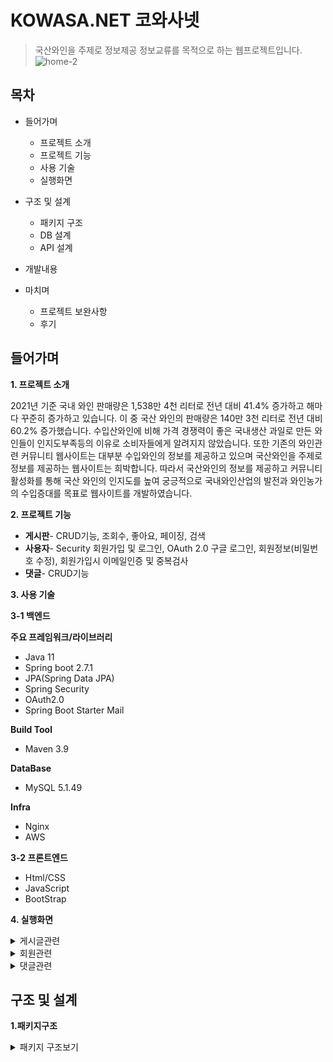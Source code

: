 # KOWASA.NET  코와사넷
 > 국산와인을 주제로 정보제공 정보교류를 목적으로 하는 웹프로젝트입니다.
![home-2](https://github.com/KYJIN1024/WineProject/assets/111983474/10279b2e-8396-4750-84ad-f2fa84655cd5)

## 목차
- 들어가며
  - 프로젝트 소개
  - 프로젝트 기능
  - 사용 기술
  - 실행화면

- 구조 및 설계
  - 패키지 구조
  - DB 설계
  - API 설계
- 개발내용
- 마치며
  - 프로젝트 보완사항
  - 후기
 
## 들어가며

**1. 프로젝트 소개**

2021년 기준 국내 와인 판매량은 1,538만 4천 리터로 전년 대비 41.4% 증가하고 해마다 꾸준히 증가하고 있습니다. 이 중 국산 와인의 판매량은 140만 3천 리터로 전년 대비 60.2% 증가했습니다. 수입산와인에 비해 가격 경쟁력이 좋은 국내생산 과일로 만든 와인들이 인지도부족등의 이유로 소비자들에게 알려지지 않았습니다. 또한 기존의 와인관련 커뮤니티 웹사이트는 대부분 수입와인의 정보를 제공하고 있으며 국산와인을 주제로 정보를 제공하는 웹사이트는 희박합니다. 따라서 국산와인의 정보를 제공하고 커뮤니티 활성화를 통해 국산 와인의 인지도를 높여 궁긍적으로 국내와인산업의 발전과 와인농가의 수입증대를 목표로 웹사이트를 개발하였습니다.

**2. 프로젝트 기능**
  - **게시판**- CRUD기능, 조회수, 좋아요, 페이징, 검색
  - **사용자**- Security 회원가입 및 로그인, OAuth 2.0 구글 로그인, 회원정보(비밀번호 수정), 회원가입시 이메일인증 및 중복검사
  - **댓글**- CRUD기능

**3. 사용 기술**

**3-1 백엔드**

**주요 프레임워크/라이브러리**
  - Java 11
  - Spring boot 2.7.1
  - JPA(Spring Data JPA)
  - Spring Security
  - OAuth2.0
  - Spring Boot Starter Mail

**Build Tool**
  - Maven 3.9

**DataBase**
  - MySQL 5.1.49

**Infra**
 - Nginx
 - AWS

**3-2 프론트엔드**
 - Html/CSS
 - JavaScript
 - BootStrap 
    
**4. 실행화면**
<details>
    <summary>게시글관련</summary>
 
   1. 메인페이지
   ![home-1](https://github.com/KYJIN1024/WineProject/assets/111983474/3e1aa9ae-a2b4-403a-acdd-e4210f834324)
   로그인 및 커뮤니티 및 와인정보 페이지에 대한 소개 및 버튼을 통해 해당페이지로 redirect 할 수 있습니다.
    
   2. 와인검색페이지
   ![search](https://github.com/KYJIN1024/WineProject/assets/111983474/10e46d0f-270a-4218-8918-2ec87c0ad76c)
   통합검색 및 상세검색(원료별, 지역별, 용량별, 도수별)로 와인을 검색할수 있습니다. 

   3. 커뮤니티
       <details> 
          <summary> 커뮤니티- 자유게시판 </summary>
 
         - 게시글 목록 
           ![freeboard1](https://github.com/KYJIN1024/WineProject/assets/111983474/476f4489-7002-416d-bc28-17c8bd9d0c33)
 
         - 게시글 등록
           ![write](https://github.com/KYJIN1024/WineProject/assets/111983474/a1dea6b7-2aab-41e2-9b3d-8e3e4b43eb9d)
 
         - 게시글 상세보기
           ![view](https://github.com/KYJIN1024/WineProject/assets/111983474/bf1c9bdb-0770-4915-9814-4fee35afb0d2)
 
         - 게시글 수정
           ![modify](https://github.com/KYJIN1024/WineProject/assets/111983474/92562b17-cfaf-4a54-9a2b-6656f533feeb)
 
         - 게시글 삭제
      </details>
       <details> 
          <summary> 커뮤니티- 행사게시판 </summary>
 
         - 게시글 목록 
          ![list1](https://github.com/KYJIN1024/WineProject/assets/111983474/2e053fdf-ba4c-4b01-b6cf-b3bdd57ad471)
 
         - 게시글 등록
          ![write1](https://github.com/KYJIN1024/WineProject/assets/111983474/40dd8991-3165-43ca-9db1-184b785a0fad)
 
         - 게시글 상세보기
           ![view1](https://github.com/KYJIN1024/WineProject/assets/111983474/ff8759f6-c277-4ced-b195-7c3ee6f1cc29)
 
         - 게시글 수정
          ![modify1](https://github.com/KYJIN1024/WineProject/assets/111983474/89016d35-48b7-43bd-bc1f-0614b88d2100)
 
         - 게시글 삭제
      </details>
  4. 와인 파트너스
       <details> 
          <summary> 생산자,와인샵&레스토랑,구인 게시판 </summary>
        
      - 게시글 목록 
        ![list2](https://github.com/KYJIN1024/WineProject/assets/111983474/564f43c3-3b1f-4725-b953-488a9a83fceb)
      - 게시글 등록
        ![write2](https://github.com/KYJIN1024/WineProject/assets/111983474/8bc99d36-008d-43eb-8cf2-2d86d805aaa0)
      - 게시글 상세보기
        ![view2](https://github.com/KYJIN1024/WineProject/assets/111983474/b25f87c1-220e-4817-ab15-89801bdb3030)
      - 게시글 수정
        ![modify2](https://github.com/KYJIN1024/WineProject/assets/111983474/efa62444-c349-41c6-9d25-820b0df5bb06)
      - 게시글 삭제
      </details>  

   </details>
   
   <details>
    <summary>회원관련</summary>
    
   1.회원가입 화면
   ![register](https://github.com/KYJIN1024/WineProject/assets/111983474/1505f9b1-b860-4f6d-b55b-207e709d5723)

   2.로그인 화면
   ![login1](https://github.com/KYJIN1024/WineProject/assets/111983474/d88b428b-97bd-4b6f-a4f9-ebf5c346bc5e)
   
   2-1. OAuth 2.0 소셜 로그인 화면
   ![google login](https://github.com/KYJIN1024/WineProject/assets/111983474/694642b8-7525-4296-9293-88d3a51e75b2)


   3.마이페이지 화면
   ![mypage1](https://github.com/KYJIN1024/WineProject/assets/111983474/ba3e8469-db4d-4f69-bf41-d313b3a268a6)

   ![password change](https://github.com/KYJIN1024/WineProject/assets/111983474/867cdd6c-5749-475e-b0b2-3702568c83dc)
   
   ![writedpost](https://github.com/KYJIN1024/WineProject/assets/111983474/c4e9a5aa-5b4b-4848-b535-d2449e55ad76)
   
   ![liked](https://github.com/KYJIN1024/WineProject/assets/111983474/4fb82ca2-54a7-425f-8b40-0568e6ff1f43)

   </details>

   <details> 
     <summary>댓글관련</summary>

   1.댓글작성
   ![reply](https://github.com/KYJIN1024/WineProject/assets/111983474/fb52f55b-cae0-4e44-8536-c13ad32c0c2e)

   ![reply2](https://github.com/KYJIN1024/WineProject/assets/111983474/2432e957-3e79-4a4d-b756-15f57876c70c)

   2.댓글수정
   ![reply3](https://github.com/KYJIN1024/WineProject/assets/111983474/ec42f2d3-2c80-4847-bd8b-1727b653a098)

   3.댓글삭제
   ![reply4](https://github.com/KYJIN1024/WineProject/assets/111983474/a9e4bde6-b41c-4f94-b6e9-cc21a1f38045)
   </details> 

## 구조 및 설계

**1.패키지구조**
   <details> 
      <summary>패키지 구조보기</summary>

   ![project structure1](https://github.com/KYJIN1024/WineProject/assets/111983474/868ae86c-6425-4f05-8180-11d7236fd5c3)
   </details>
   



